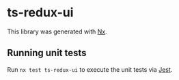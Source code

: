 # ts-redux-ui

This library was generated with [Nx](https://nx.dev).

## Running unit tests

Run `nx test ts-redux-ui` to execute the unit tests via [Jest](https://jestjs.io).
